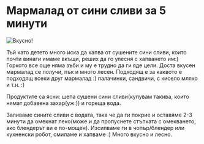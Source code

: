 # Мармалад от сини сливи за 5 минути

![Вкусно!](/images/2018/10/77252290-05CB-41FB-9AB9-B49412A35B1B.jpeg "Да Ви е сладко!")

Тъй като детето много иска да хапва от сушените сини сливи, които почти винаги имаме вкъщи, реших да го улесня с хапването им:) Горкото все още няма зъби и му е трудно да ги яде цели. Доста вкусен мармалад се получи, пък и много лесен. Подходящ е за каквото е подходящ всеки друг мармалад :) палачинки, сандвичи, с кисело мляко и т.н. :)

Продуктите са ясни: шепа сушени сини сливи(купувам такива, които нямат добавена захар(уж:)) и гореща вода.

Заливаме сините сливи с водата, така че да ги покрие и оставяме 2-3 минути да омекнат леко(може и да пропуснете стъпката с омекването, ако блендерът ви е по-мощен). Изсипваме ги в чопър/блендер или кухненски робот, смиламе и хапваме :) Много вкусно и лесно.
